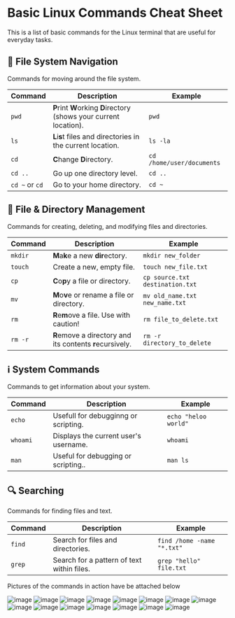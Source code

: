 # Basic Linux Commands Cheat Sheet

This is a list of basic commands for the Linux terminal that are useful for everyday tasks.

## 📂 File System Navigation

Commands for moving around the file system.

| Command | Description | Example |
| ----- | ----- | ----- |
| `pwd` | **P**rint **W**orking **D**irectory (shows your current location). | `pwd` |
| `ls` | **L**i**s**t files and directories in the current location. | `ls -la` |
| `cd` | **C**hange **D**irectory. | `cd /home/user/documents` |
| `cd ..` | Go up one directory level. | `cd ..` |
| `cd ~` or `cd` | Go to your home directory. | `cd ~` |

## 📁 File & Directory Management

Commands for creating, deleting, and modifying files and directories.

| Command | Description | Example |
| ----- | ----- | ----- |
| `mkdir` | **M**a**k**e a new **dir**ectory. | `mkdir new_folder` |vgi
| `touch` | Create a new, empty file. | `touch new_file.txt` |
| `cp` | **C**o**p**y a file or directory. | `cp source.txt destination.txt` |
| `mv` | **M**o**v**e or rename a file or directory. | `mv old_name.txt new_name.txt` |
| `rm` | **R**e**m**ove a file. Use with caution! | `rm file_to_delete.txt` |
| `rm -r` | **R**emove a directory and its contents **r**ecursively. | `rm -r directory_to_delete` |

## ℹ️ System Commands

Commands to get information about your system.

| Command | Description | Example |
| ----- | ----- | ----- |
| `echo` | Usefull for debugginng or scripting. | `echo "heloo world"` |
| `whoami` | Displays the current user's username. | `whoami` |
| `man` | Useful for debugging or scripting.. | `man ls` |

## 🔍 Searching

Commands for finding files and text.

| Command | Description | Example |
| ----- | ----- | ----- |
| `find` | Search for files and directories. | `find /home -name "*.txt"` |
| `grep` | Search for a pattern of text within files. | `grep "hello" file.txt` |

Pictures of the commands in action have be attached below 

![image](1.png)
![image](2.png)
![image](3.png)
![image](4.png)
![image](5.png)
![image](6.png)
![image](7.png)
![image](8.png)
![image](9.png)
![image](10.png)
![image](12.png)
![image](13.png)
![image](14.png)
![image](15.png)
![image](16.png)



